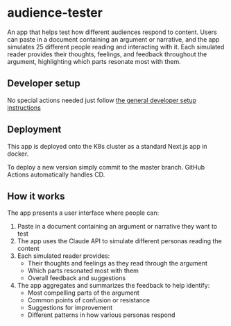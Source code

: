 # audience-tester

An app that helps test how different audiences respond to content. Users can paste in a document containing an argument or narrative, and the app simulates 25 different people reading and interacting with it. Each simulated reader provides their thoughts, feelings, and feedback throughout the argument, highlighting which parts resonate most with them.

## Developer setup

No special actions needed just follow [the general developer setup instructions](../../README.md#developer-setup-instructions)

## Deployment

This app is deployed onto the K8s cluster as a standard Next.js app in docker.

To deploy a new version simply commit to the master branch. GitHub Actions automatically handles CD.

## How it works

The app presents a user interface where people can:

1. Paste in a document containing an argument or narrative they want to test
2. The app uses the Claude API to simulate different personas reading the content
3. Each simulated reader provides:
   - Their thoughts and feelings as they read through the argument
   - Which parts resonated most with them
   - Overall feedback and suggestions
4. The app aggregates and summarizes the feedback to help identify:
   - Most compelling parts of the argument
   - Common points of confusion or resistance
   - Suggestions for improvement
   - Different patterns in how various personas respond
